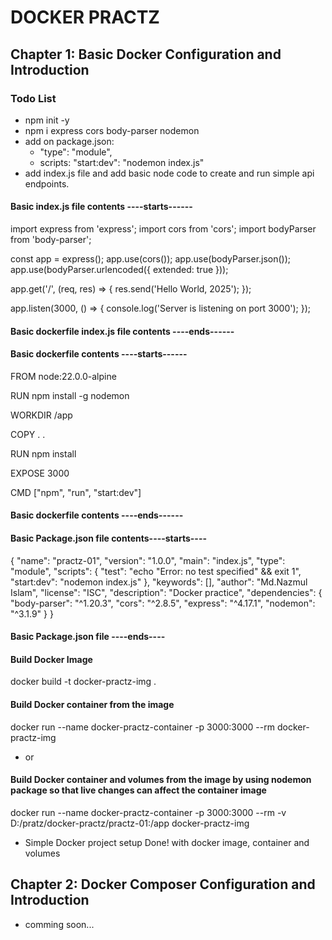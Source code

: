 #                 DOCKER PRACTZ


## Chapter 1: Basic Docker Configuration and Introduction

### Todo List

- npm init -y
- npm i express cors body-parser nodemon
- add on package.json: 
    -  "type": "module",
    - scripts:  "start:dev": "nodemon index.js"
- add index.js file and add basic node code to create and run simple api endpoints.


#### Basic index.js file contents ----starts------

import express from 'express';
import cors from 'cors';
import bodyParser from 'body-parser';


const app = express();
app.use(cors());
app.use(bodyParser.json());
app.use(bodyParser.urlencoded({ extended: true }));

app.get('/', (req, res) => {
  res.send('Hello World, 2025');
});

app.listen(3000, () => {
  console.log('Server is listening on port 3000');
});

#### Basic dockerfile index.js file contents ----ends------


#### Basic dockerfile contents ----starts------

FROM node:22.0.0-alpine

RUN npm install -g nodemon

WORKDIR /app

COPY . .

RUN npm install

EXPOSE 3000

CMD ["npm", "run", "start:dev"]

#### Basic dockerfile contents ----ends------


#### Basic Package.json file contents----starts----

{
  "name": "practz-01",
  "version": "1.0.0",
  "main": "index.js",
  "type": "module",
  "scripts": {
    "test": "echo \"Error: no test specified\" && exit 1",
    "start:dev": "nodemon index.js"
  },
  "keywords": [],
  "author": "Md.Nazmul Islam",
  "license": "ISC",
  "description": "Docker practice",
  "dependencies": {
    "body-parser": "^1.20.3",
    "cors": "^2.8.5",
    "express": "^4.17.1",
    "nodemon": "^3.1.9"
  }
}

#### Basic Package.json file ----ends----


#### Build Docker Image
docker build -t docker-practz-img . 

#### Build Docker container from the image
docker run --name docker-practz-container -p 3000:3000 --rm docker-practz-img
- or
#### Build Docker container and volumes from the image by using nodemon package so that  live changes can affect the container image
docker run --name docker-practz-container -p 3000:3000 --rm -v D:/pratz/docker-practz/practz-01:/app  docker-practz-img


- Simple Docker project setup Done! with docker image, container and volumes


## Chapter 2: Docker Composer Configuration and Introduction

- comming soon...